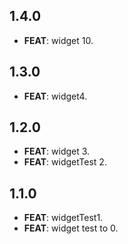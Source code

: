 ## 1.4.0

 - **FEAT**: widget 10.

## 1.3.0

 - **FEAT**: widget4.

## 1.2.0

 - **FEAT**: widget 3.
 - **FEAT**: widgetTest 2.

## 1.1.0

 - **FEAT**: widgetTest1.
 - **FEAT**: widget test to 0.

